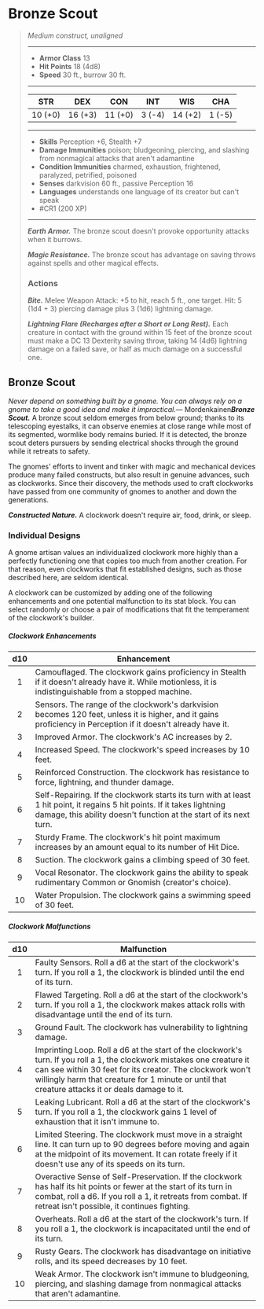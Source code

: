 # Bronze Scout
>*Medium construct, unaligned*
>___
>- **Armor Class** 13
>- **Hit Points** 18 (4d8)
>- **Speed** 30 ft., burrow 30 ft.
>___
>|STR|DEX|CON|INT|WIS|CHA|
>|:---:|:---:|:---:|:---:|:---:|:---:|
>|10 (+0)|16 (+3)|11 (+0)|3 (-4)|14 (+2)|1 (-5)|
>___
>- **Skills** Perception +6, Stealth +7
>- **Damage Immunities** poison; bludgeoning, piercing, and slashing from nonmagical attacks that aren't adamantine
>- **Condition Immunities** charmed, exhaustion, frightened, paralyzed, petrified, poisoned
>- **Senses** darkvision 60 ft., passive Perception 16
>- **Languages** understands one language of its creator but can't speak
>- #CR1 (200 XP)
>___
>***Earth Armor.*** The bronze scout doesn't provoke opportunity attacks when it burrows.  
>
>***Magic Resistance.*** The bronze scout has advantage on saving throws against spells and other magical effects.  
>
>### Actions
>***Bite.*** Melee Weapon Attack: +5 to hit, reach 5 ft., one target. Hit: 5 (1d4 + 3) piercing damage plus 3 (1d6) lightning damage.  
>
>***Lightning Flare (Recharges after a Short or Long Rest).*** Each creature in contact with the ground within 15 feet of the bronze scout must make a DC 13 Dexterity saving throw, taking 14 (4d6) lightning damage on a failed save, or half as much damage on a successful one.

## Bronze Scout

*Never depend on something built by a gnome. You can always rely on a gnome to take a good idea and make it impractical.*— Mordenkainen***Bronze Scout.*** A bronze scout seldom emerges from below ground; thanks to its telescoping eyestalks, it can observe enemies at close range while most of its segmented, wormlike body remains buried. If it is detected, the bronze scout deters pursuers by sending electrical shocks through the ground while it retreats to safety.

The gnomes' efforts to invent and tinker with magic and mechanical devices produce many failed constructs, but also result in genuine advances, such as clockworks. Since their discovery, the methods used to craft clockworks have passed from one community of gnomes to another and down the generations.

***Constructed Nature.*** A clockwork doesn't require air, food, drink, or sleep.

### Individual Designs
A gnome artisan values an individualized clockwork more highly than a perfectly functioning one that copies too much from another creation. For that reason, even clockworks that fit established designs, such as those described here, are seldom identical.

A clockwork can be customized by adding one of the following enhancements and one potential malfunction to its stat block. You can select randomly or choose a pair of modifications that fit the temperament of the clockwork's builder.

##### Clockwork Enhancements
| d10 | Enhancement |
|:---:|---|
| 1 | Camouflaged. The clockwork gains proficiency in Stealth if it doesn't already have it. While motionless, it is indistinguishable from a stopped machine. |
| 2 | Sensors. The range of the clockwork's darkvision becomes 120 feet, unless it is higher, and it gains proficiency in Perception if it doesn't already have it. |
| 3 | Improved Armor. The clockwork's AC increases by 2. |
| 4 | Increased Speed. The clockwork's speed increases by 10 feet. |
| 5 | Reinforced Construction. The clockwork has resistance to force, lightning, and thunder damage. |
| 6 | Self-Repairing. If the clockwork starts its turn with at least 1 hit point, it regains 5 hit points. If it takes lightning damage, this ability doesn't function at the start of its next turn. |
| 7 | Sturdy Frame. The clockwork's hit point maximum increases by an amount equal to its number of Hit Dice. |
| 8 | Suction. The clockwork gains a climbing speed of 30 feet. |
| 9 | Vocal Resonator. The clockwork gains the ability to speak rudimentary Common or Gnomish (creator's choice). |
| 10 | Water Propulsion. The clockwork gains a swimming speed of 30 feet. |

##### Clockwork Malfunctions
| d10 | Malfunction |
|:---:|---|
| 1 | Faulty Sensors. Roll a d6 at the start of the clockwork's turn. If you roll a 1, the clockwork is blinded until the end of its turn. |
| 2 | Flawed Targeting. Roll a d6 at the start of the clockwork's turn. If you roll a 1, the clockwork makes attack rolls with disadvantage until the end of its turn. |
| 3 | Ground Fault. The clockwork has vulnerability to lightning damage. |
| 4 | Imprinting Loop. Roll a d6 at the start of the clockwork's turn. If you roll a 1, the clockwork mistakes one creature it can see within 30 feet for its creator. The clockwork won't willingly harm that creature for 1 minute or until that creature attacks it or deals damage to it. |
| 5 | Leaking Lubricant. Roll a d6 at the start of the clockwork's turn. If you roll a 1, the clockwork gains 1 level of exhaustion that it isn't immune to. |
| 6 | Limited Steering. The clockwork must move in a straight line. It can turn up to 90 degrees before moving and again at the midpoint of its movement. It can rotate freely if it doesn't use any of its speeds on its turn. |
| 7 | Overactive Sense of Self-Preservation. If the clockwork has half its hit points or fewer at the start of its turn in combat, roll a d6. If you roll a 1, it retreats from combat. If retreat isn't possible, it continues fighting. |
| 8 | Overheats. Roll a d6 at the start of the clockwork's turn. If you roll a 1, the clockwork is incapacitated until the end of its turn. |
| 9 | Rusty Gears. The clockwork has disadvantage on initiative rolls, and its speed decreases by 10 feet. |
| 10 | Weak Armor. The clockwork isn't immune to bludgeoning, piercing, and slashing damage from nonmagical attacks that aren't adamantine. |